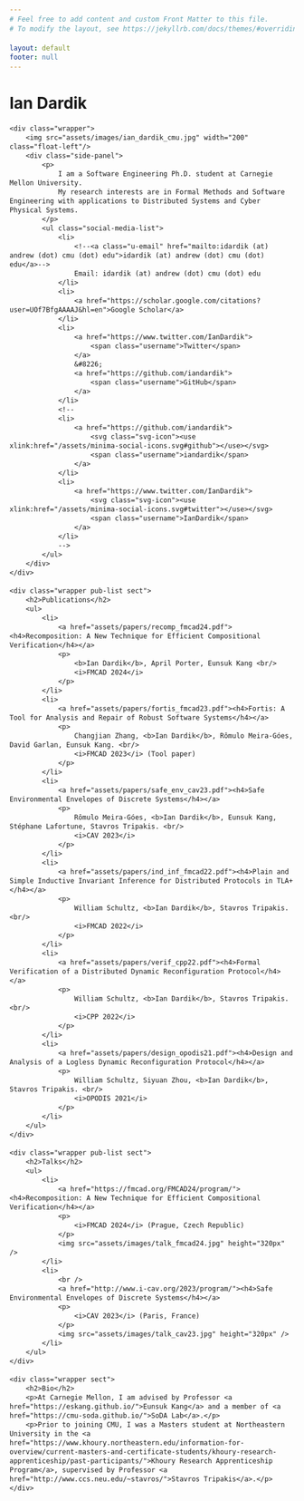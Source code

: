 ```yaml
---
# Feel free to add content and custom Front Matter to this file.
# To modify the layout, see https://jekyllrb.com/docs/themes/#overriding-theme-defaults

layout: default
footer: null
---
```

<html>
  <head>
    <meta charset="utf-8">
    <title>{{ page.title }}</title>
    <link rel="stylesheet" href="/assets/styles/mystyle.css"/>
  </head>
  <body>
    <div class="wrapper">
        <h1 class="ian">Ian Dardik</h1>
    </div>

    <div class="wrapper">
        <img src="assets/images/ian_dardik_cmu.jpg" width="200" class="float-left"/>
        <div class="side-panel">
            <p>
                I am a Software Engineering Ph.D. student at Carnegie Mellon University.
                My research interests are in Formal Methods and Software Engineering with applications to Distributed Systems and Cyber Physical Systems.
            </p>
            <ul class="social-media-list">
                <li>
                    <!--<a class="u-email" href="mailto:idardik (at) andrew (dot) cmu (dot) edu">idardik (at) andrew (dot) cmu (dot) edu</a>-->
                    Email: idardik (at) andrew (dot) cmu (dot) edu
                </li>
                <li>
                    <a href="https://scholar.google.com/citations?user=UOf7BfgAAAAJ&hl=en">Google Scholar</a>
                </li>
                <li>
                    <a href="https://www.twitter.com/IanDardik">
                        <span class="username">Twitter</span>
                    </a>
                    &#8226;
                    <a href="https://github.com/iandardik">
                        <span class="username">GitHub</span>
                    </a>
                </li>
                <!--
                <li>
                    <a href="https://github.com/iandardik">
                        <svg class="svg-icon"><use xlink:href="/assets/minima-social-icons.svg#github"></use></svg>
                        <span class="username">iandardik</span>
                    </a>
                </li>
                <li>
                    <a href="https://www.twitter.com/IanDardik">
                        <svg class="svg-icon"><use xlink:href="/assets/minima-social-icons.svg#twitter"></use></svg>
                        <span class="username">IanDardik</span>
                    </a>
                </li>
                -->
            </ul>
        </div>
    </div>

    <div class="wrapper pub-list sect">
        <h2>Publications</h2>
        <ul>
            <li>
                <a href="assets/papers/recomp_fmcad24.pdf"><h4>Recomposition: A New Technique for Efficient Compositional Verification</h4></a>
                <p>
                    <b>Ian Dardik</b>, April Porter, Eunsuk Kang <br/>
                    <i>FMCAD 2024</i>
                </p>
            </li>
            <li>
                <a href="assets/papers/fortis_fmcad23.pdf"><h4>Fortis: A Tool for Analysis and Repair of Robust Software Systems</h4></a>
                <p>
                    Changjian Zhang, <b>Ian Dardik</b>, Rômulo Meira-Góes, David Garlan, Eunsuk Kang. <br/>
                    <i>FMCAD 2023</i> (Tool paper)
                </p>
            </li>
            <li>
                <a href="assets/papers/safe_env_cav23.pdf"><h4>Safe Environmental Envelopes of Discrete Systems</h4></a>
                <p>
                    Rômulo Meira-Góes, <b>Ian Dardik</b>, Eunsuk Kang, Stéphane Lafortune, Stavros Tripakis. <br/>
                    <i>CAV 2023</i>
                </p>
            </li>
            <li>
                <a href="assets/papers/ind_inf_fmcad22.pdf"><h4>Plain and Simple Inductive Invariant Inference for Distributed Protocols in TLA+</h4></a>
                <p>
                    William Schultz, <b>Ian Dardik</b>, Stavros Tripakis. <br/>
                    <i>FMCAD 2022</i>
                </p>
            </li>
            <li>
                <a href="assets/papers/verif_cpp22.pdf"><h4>Formal Verification of a Distributed Dynamic Reconfiguration Protocol</h4></a>
                <p>
                    William Schultz, <b>Ian Dardik</b>, Stavros Tripakis. <br/>
                    <i>CPP 2022</i>
                </p>
            </li>
            <li>
                <a href="assets/papers/design_opodis21.pdf"><h4>Design and Analysis of a Logless Dynamic Reconfiguration Protocol</h4></a>
                <p>
                    William Schultz, Siyuan Zhou, <b>Ian Dardik</b>, Stavros Tripakis. <br/>
                    <i>OPODIS 2021</i>
                </p>
            </li>
        </ul>
    </div>

    <div class="wrapper pub-list sect">
        <h2>Talks</h2>
        <ul>
            <li>
                <a href="https://fmcad.org/FMCAD24/program/"><h4>Recomposition: A New Technique for Efficient Compositional Verification</h4></a>
                <p>
                    <i>FMCAD 2024</i> (Prague, Czech Republic)
                </p>
                <img src="assets/images/talk_fmcad24.jpg" height="320px" />
            </li>
            <li>
                <br />
                <a href="http://www.i-cav.org/2023/program/"><h4>Safe Environmental Envelopes of Discrete Systems</h4></a>
                <p>
                    <i>CAV 2023</i> (Paris, France)
                </p>
                <img src="assets/images/talk_cav23.jpg" height="320px" />
            </li>
        </ul>
    </div>

    <div class="wrapper sect">
        <h2>Bio</h2>
        <p>At Carnegie Mellon, I am advised by Professor <a href="https://eskang.github.io/">Eunsuk Kang</a> and a member of <a href="https://cmu-soda.github.io/">SoDA Lab</a>.</p>
        <p>Prior to joining CMU, I was a Masters student at Northeastern University in the <a href="https://www.khoury.northeastern.edu/information-for-overview/current-masters-and-certificate-students/khoury-research-apprenticeship/past-participants/">Khoury Research Apprenticeship Program</a>, supervised by Professor <a href="http://www.ccs.neu.edu/~stavros/">Stavros Tripakis</a>.</p>
    </div>
  </body>
</html>
